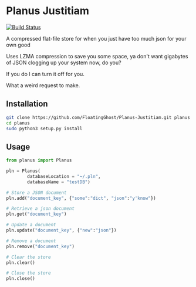 # Planus Justitiam

[![Build Status](https://travis-ci.org/FloatingGhost/Planus-Justitiam.svg?branch=master)](https://travis-ci.org/FloatingGhost/Planus-Justitiam)

A compressed flat-file store for when you just have too much json for your own good

Uses LZMA compression to save you some space, ya don't want gigabytes of JSON clogging up your system now, do you?

If you do I can turn it off for you.

What a weird request to make.

## Installation

```bash
git clone https://github.com/FloatingGhost/Planus-Justitiam.git planus
cd planus
sudo python3 setup.py install
```

## Usage

```python
from planus import Planus

pln = Planus(
        databaseLocation = "~/.pln",
        databaseName = "testDB")

# Store a JSON document
pln.add("document_key", {"some":"dict", "json":"y'know"})

# Retrieve a json document
pln.get("document_key")

# Update a document
pln.update("document_key", {"new":"json"})

# Remove a document
pln.remove("document_key")

# Clear the store
pln.clear()

# Close the store
pln.close()
```
